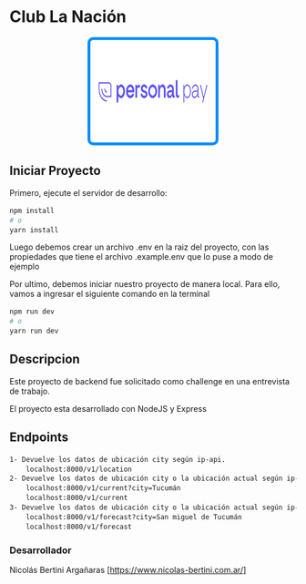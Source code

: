 # Club La Nación

<p align="center"><a href="" target="_blank" ><img width="220" height="180"src="./public/Logo.png" alt="logo" style="max-width: 100%;background-color: #008dff;border-radius: 10px;padding: 5px;"></a></p>

## Iniciar Proyecto

Primero, ejecute el servidor de desarrollo:

```bash
npm install
# o
yarn install
```

Luego debemos crear un archivo .env en la raiz del proyecto, con las propiedades que tiene el archivo .example.env que lo puse a modo de ejemplo

Por ultimo, debemos iniciar nuestro proyecto de manera local. Para ello, vamos a ingresar el siguiente comando en la terminal

```bash
npm run dev
# o
yarn run dev
```

## Descripcion

Este proyecto de backend fue solicitado como challenge en una entrevista de trabajo.

El proyecto esta desarrollado con NodeJS y Express

## Endpoints
```bash
1- Devuelve los datos de ubicación city según ip-api.
    localhost:8000/v1/location
2- Devuelve los datos de ubicación city o la ubicación actual según ip-api y el estado del tiempo actual. City es un parámetro opcional.
    localhost:8000/v1/current?city=Tucumán
    localhost:8000/v1/current
3- Devuelve los datos de ubicación city o la ubicación actual según ip-api y el estado del tiempo a 5 días. City es un parámetro opcional.
    localhost:8000/v1/forecast?city=San miguel de Tucumán
    localhost:8000/v1/forecast
```

### Desarrollador

Nicolás Bertini Argañaras
[https://www.nicolas-bertini.com.ar/]
